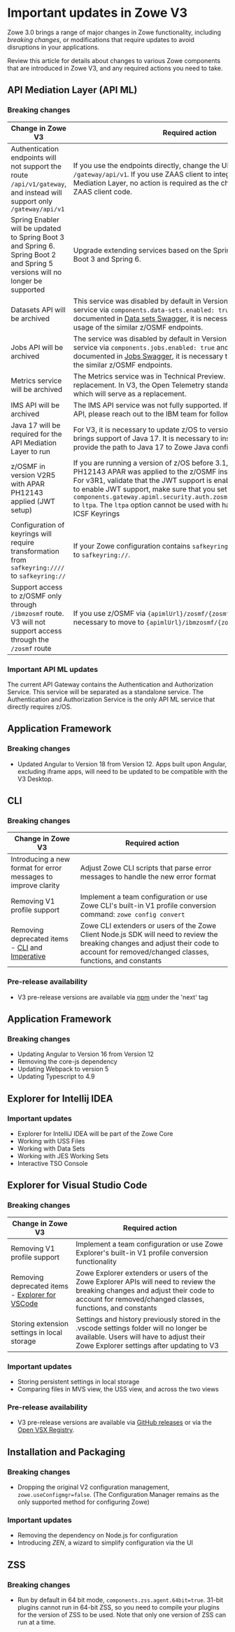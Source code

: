 # Important updates in Zowe V3

Zowe 3.0 brings a range of major changes in Zowe functionality, including *breaking changes*, or modifications that require updates to avoid disruptions in your applications.

Review this article for details about changes to various Zowe components that are introduced in Zowe V3, and any required actions you need to take.

## API Mediation Layer (API ML)

### Breaking changes

| Change in  Zowe V3                                                                                                            | Required action                                                                                                                                                                                                                                                                                                                                                                                                        |
|-------------------------------------------------------------------------------------------------------------------------------|------------------------------------------------------------------------------------------------------------------------------------------------------------------------------------------------------------------------------------------------------------------------------------------------------------------------------------------------------------------------------------------------------------------------|
| Authentication endpoints will not support the route `/api/v1/gateway`, and instead will support only `/gateway/api/v1`        | If you use the endpoints directly, change the URLs to start with `/gateway/api/v1`. If you use ZAAS client to integrate with API Mediation Layer, no action is required as the change is handled in the ZAAS client code.                                                                                                                                                                                              |
| Spring Enabler will be updated to Spring Boot 3 and Spring 6. Spring Boot 2 and Spring 5 versions will no longer be supported | Upgrade extending services based on the Spring Enabler to Spring Boot 3 and Spring 6.                                                                                                                                                                                                                                                                                                                                  |
| Datasets API will be archived                                                                                                 | This service was disabled by default in Version 2. If you enable the service via `components.data-sets.enabled: true` and use the APIs documented in [Data sets Swagger](https://petstore.swagger.io/?url=https://raw.githubusercontent.com/zowe/docs-site/docs-staging/api_definitions/datasets.json), it is necessary to move to the usage of the similar z/OSMF endpoints.                                          |
| Jobs API will be archived                                                                                                     | The service was disabled by default in Version 2. If you enable the service via `components.jobs.enabled: true` and use the APIs documented in [Jobs Swagger](https://petstore.swagger.io/?url=https://raw.githubusercontent.com/zowe/docs-site/docs-staging/api_definitions/jobs.json), it is necessary to move to the usage of the similar z/OSMF endpoints.                                                         |
| Metrics service will be archived                                                                                              | The Metrics service was in Technical Preview. Currently, there is no replacement. In V3, the Open Telemetry standard will be implemented, which will serve as a replacement.                                                                                                                                                                                                                                                    |
| IMS API will be archived                                                                                                      | The IMS API service was not fully supported. If you were using the API, please reach out to the IBM team for follow-up steps.                                                                                                                                                                                                                                                                                                  |
| Java 17 will be required for the API Mediation Layer to run                                                                   | For V3, it is necessary to update z/OS to version 2.5 or later as this brings support of Java 17. It is necessary to install Java 17 and provide the path to Java 17 to Zowe Java configuration.                                                                                                                                                                                                                       |
| z/OSMF in version V2R5 with APAR PH12143 applied (JWT setup)                                                                  | If you are running a version of z/OS before 3.1, validate that the PH12143 APAR was applied to the z/OSMF installation used by Zowe. For v3R1, validate that the JWT support is enabled. If you do not want to enable JWT support, make sure that you set the value of `components.gateway.apiml.security.auth.zosmf.jwtAutoconfiguration` to `ltpa`. The `ltpa` option cannot be used with hardware accelerated ICSF Keyrings |
| Configuration of keyrings will require transformation from `safkeyring:////` to `safkeyring://`                               | If your Zowe configuration contains `safkeyring:////`, change this part to `safkeyring://`.                                                                                                                                                                                                                                                                                                                            |
| Support access to z/OSMF only through `/ibmzosmf` route. V3 will not support access through the `/zosmf` route                | If you use z/OSMF via `{apimlUrl}/zosmf/{zosmfEndpoint}` it is necessary to move to `{apimlUrl}/ibmzosmf/{zosmfEndpoint}.`                                                                                                                                                                                                                                                                                                    |
### Important API ML updates

The current API Gateway contains the Authentication and Authorization Service. This service will be separated as a standalone service. The Authentication and Authorization Service is the only API ML service that directly requires z/OS.


## Application Framework

### Breaking changes

* Updated Angular to Version 18 from Version 12. Apps built upon Angular, excluding iframe apps, will need to be updated to be compatible with the V3 Desktop.


## CLI

### Breaking changes

| Change in Zowe V3 | Required action|
|-|-|
|Introducing a new format for error messages to improve clarity|Adjust Zowe CLI scripts that parse error messages to handle the new error format|
|Removing V1 profile support|Implement a team configuration or use Zowe CLI's built-in V1 profile conversion command: `zowe config convert`|
|Removing deprecated items - [CLI](https://github.com/zowe/zowe-cli/issues/1694) and [Imperative](https://github.com/zowe/zowe-cli/issues/1873)|Zowe CLI extenders or users of the Zowe Client Node.js SDK will need to review the breaking changes and adjust their code to account for removed/changed classes, functions, and constants|

### Pre-release availability

* V3 pre-release versions are available via [npm](https://www.npmjs.com/package/@zowe/cli?activeTab=readme) under the 'next' tag

## Application Framework

### Breaking changes

* Updating Angular to Version 16 from Version 12
* Removing the core-js dependency
* Updating Webpack to version 5
* Updating Typescript to 4.9

## Explorer for Intellij IDEA

### Important updates

* Explorer for IntelliJ IDEA will be part of the Zowe Core
* Working with USS Files
* Working with Data Sets
* Working with JES Working Sets
* Interactive TSO Console

## Explorer for Visual Studio Code

### Breaking changes

| Change in Zowe V3 | Required action|
|-|-|
|Removing V1 profile support|Implement a team configuration or use Zowe Explorer's built-in V1 profile conversion functionality|
|Removing deprecated items - [Explorer for VSCode](https://github.com/zowe/zowe-explorer-vscode/issues/2238)|Zowe Explorer extenders or users of the Zowe Explorer APIs will need to review the breaking changes and adjust their code to account for removed/changed classes, functions, and constants|
|Storing extension settings in local storage|Settings and history previously stored in the .vscode settings folder will no longer be available. Users will have to adjust their Zowe Explorer settings after updating to V3|

### Important updates

* Storing persistent settings in local storage
* Comparing files in MVS view, the USS view, and across the two views

### Pre-release availability

* V3 pre-release versions are available via [GitHub releases](https://github.com/zowe/zowe-explorer-vscode/releases) or via the [Open VSX Registry](https://open-vsx.org/extension/Zowe/vscode-extension-for-zowe).

## Installation and Packaging

### Breaking changes

* Dropping the original V2 configuration management, `zowe.useConfigmgr=false`. (The Configuration Manager remains as the only supported method for configuring Zowe)

### Important updates

* Removing the dependency on Node.js for configuration
* Introducing _ZEN_, a wizard to simplify configuration via the UI

## ZSS

### Breaking changes

* Run by default in 64 bit mode, `components.zss.agent.64bit=true`. 31-bit plugins cannot run in 64-bit ZSS, so you need to compile your plugins for the version of ZSS to be used. Note that only one version of ZSS can run at a time.
